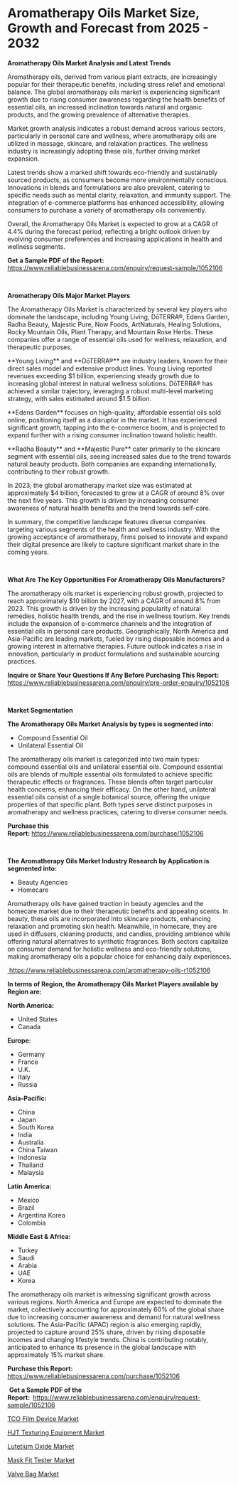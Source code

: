 <p><h1>Aromatherapy Oils Market Size, Growth and Forecast from 2025 - 2032</h1></p><p><strong>Aromatherapy Oils Market Analysis and Latest Trends</strong></p>
<p><p>Aromatherapy oils, derived from various plant extracts, are increasingly popular for their therapeutic benefits, including stress relief and emotional balance. The global aromatherapy oils market is experiencing significant growth due to rising consumer awareness regarding the health benefits of essential oils, an increased inclination towards natural and organic products, and the growing prevalence of alternative therapies.</p><p>Market growth analysis indicates a robust demand across various sectors, particularly in personal care and wellness, where aromatherapy oils are utilized in massage, skincare, and relaxation practices. The wellness industry is increasingly adopting these oils, further driving market expansion.</p><p>Latest trends show a marked shift towards eco-friendly and sustainably sourced products, as consumers become more environmentally conscious. Innovations in blends and formulations are also prevalent, catering to specific needs such as mental clarity, relaxation, and immunity support. The integration of e-commerce platforms has enhanced accessibility, allowing consumers to purchase a variety of aromatherapy oils conveniently.</p><p>Overall, the Aromatherapy Oils Market is expected to grow at a CAGR of 4.4% during the forecast period, reflecting a bright outlook driven by evolving consumer preferences and increasing applications in health and wellness segments.</p></p>
<p><strong>Get a Sample PDF of the Report:&nbsp;</strong> <a href="https://www.reliablebusinessarena.com/enquiry/request-sample/1052106?utm_campaign=2195&utm_medium=2&utm_source=Github&utm_content=ia&utm_term=01042025&utm_id=aromatherapy-oils">https://www.reliablebusinessarena.com/enquiry/request-sample/1052106</a></p>
<p>&nbsp;</p>
<p><strong>Aromatherapy Oils Major Market Players</strong></p>
<p><p>The Aromatherapy Oils Market is characterized by several key players who dominate the landscape, including Young Living, DōTERRA®, Edens Garden, Radha Beauty, Majestic Pure, Now Foods, ArtNaturals, Healing Solutions, Rocky Mountain Oils, Plant Therapy, and Mountain Rose Herbs. These companies offer a range of essential oils used for wellness, relaxation, and therapeutic purposes.</p><p>**Young Living** and **DōTERRA®** are industry leaders, known for their direct sales model and extensive product lines. Young Living reported revenues exceeding $1 billion, experiencing steady growth due to increasing global interest in natural wellness solutions. DōTERRA® has achieved a similar trajectory, leveraging a robust multi-level marketing strategy, with sales estimated around $1.5 billion.</p><p>**Edens Garden** focuses on high-quality, affordable essential oils sold online, positioning itself as a disruptor in the market. It has experienced significant growth, tapping into the e-commerce boom, and is projected to expand further with a rising consumer inclination toward holistic health.</p><p>**Radha Beauty** and **Majestic Pure** cater primarily to the skincare segment with essential oils, seeing increased sales due to the trend towards natural beauty products. Both companies are expanding internationally, contributing to their robust growth.</p><p>In 2023, the global aromatherapy market size was estimated at approximately $4 billion, forecasted to grow at a CAGR of around 8% over the next five years. This growth is driven by increasing consumer awareness of natural health benefits and the trend towards self-care.</p><p>In summary, the competitive landscape features diverse companies targeting various segments of the health and wellness industry. With the growing acceptance of aromatherapy, firms poised to innovate and expand their digital presence are likely to capture significant market share in the coming years.</p></p>
<p>&nbsp;</p>
<p><strong>What Are The Key Opportunities For Aromatherapy Oils Manufacturers?</strong></p>
<p><p>The aromatherapy oils market is experiencing robust growth, projected to reach approximately $10 billion by 2027, with a CAGR of around 8% from 2023. This growth is driven by the increasing popularity of natural remedies, holistic health trends, and the rise in wellness tourism. Key trends include the expansion of e-commerce channels and the integration of essential oils in personal care products. Geographically, North America and Asia-Pacific are leading markets, fueled by rising disposable incomes and a growing interest in alternative therapies. Future outlook indicates a rise in innovation, particularly in product formulations and sustainable sourcing practices.</p></p>
<p><strong>Inquire or Share Your Questions If Any Before Purchasing This Report:</strong> <a href="https://www.reliablebusinessarena.com/enquiry/pre-order-enquiry/1052106?utm_campaign=2195&utm_medium=2&utm_source=Github&utm_content=ia&utm_term=01042025&utm_id=aromatherapy-oils">https://www.reliablebusinessarena.com/enquiry/pre-order-enquiry/1052106</a></p>
<p>&nbsp;</p>
<p><strong>Market Segmentation</strong></p>
<p><strong>The Aromatherapy Oils Market Analysis by types is segmented into:</strong></p>
<p><ul><li>Compound Essential Oil</li><li>Unilateral Essential Oil</li></ul></p>
<p><p>The aromatherapy oils market is categorized into two main types: compound essential oils and unilateral essential oils. Compound essential oils are blends of multiple essential oils formulated to achieve specific therapeutic effects or fragrances. These blends often target particular health concerns, enhancing their efficacy. On the other hand, unilateral essential oils consist of a single botanical source, offering the unique properties of that specific plant. Both types serve distinct purposes in aromatherapy and wellness practices, catering to diverse consumer needs.</p></p>
<p><strong>Purchase this Report:&nbsp;</strong><a href="https://www.reliablebusinessarena.com/purchase/1052106?utm_campaign=2195&utm_medium=2&utm_source=Github&utm_content=ia&utm_term=01042025&utm_id=aromatherapy-oils">https://www.reliablebusinessarena.com/purchase/1052106</a></p>
<p>&nbsp;</p>
<p><strong>The Aromatherapy Oils Market Industry Research by Application is segmented into:</strong></p>
<p><ul><li>Beauty Agencies</li><li>Homecare</li></ul></p>
<p><p>Aromatherapy oils have gained traction in beauty agencies and the homecare market due to their therapeutic benefits and appealing scents. In beauty, these oils are incorporated into skincare products, enhancing relaxation and promoting skin health. Meanwhile, in homecare, they are used in diffusers, cleaning products, and candles, providing ambience while offering natural alternatives to synthetic fragrances. Both sectors capitalize on consumer demand for holistic wellness and eco-friendly solutions, making aromatherapy oils a popular choice for enhancing daily experiences.</p></p>
<p><a href="https://www.reliablebusinessarena.com/aromatherapy-oils-r1052106?utm_campaign=2195&utm_medium=2&utm_source=Github&utm_content=ia&utm_term=01042025&utm_id=aromatherapy-oils">&nbsp;https://www.reliablebusinessarena.com/aromatherapy-oils-r1052106</a></p>
<p><strong>In terms of Region, the Aromatherapy Oils Market Players available by Region are:</strong></p>
<p>
    <p> <strong> North America: </strong>
        <ul>
            <li>United States</li>
            <li>Canada</li>
        </ul>
        </p> 
    <p> <strong> Europe: </strong>
        <ul>
            <li>Germany</li>
            <li>France</li>
            <li>U.K.</li>
            <li>Italy</li>
            <li>Russia</li>
        </ul>
        </p> 
    <p> <strong> Asia-Pacific: </strong>
        <ul>
            <li>China</li>
            <li>Japan</li>
            <li>South Korea</li>
            <li>India</li>
            <li>Australia</li>
            <li>China Taiwan</li>
            <li>Indonesia</li>
            <li>Thailand</li>
            <li>Malaysia</li>
        </ul>
        </p> 
    <p> <strong> Latin America: </strong>
        <ul>
            <li>Mexico</li>
            <li>Brazil</li>
            <li>Argentina Korea</li>
            <li>Colombia</li>
        </ul>
        </p> 
    <p> <strong> Middle East & Africa: </strong>
        <ul>
            <li>Turkey</li>
            <li>Saudi</li>
            <li>Arabia</li>
            <li>UAE</li>
            <li>Korea</li>
        </ul>
    </p>
    </p>
<p><p>The aromatherapy oils market is witnessing significant growth across various regions. North America and Europe are expected to dominate the market, collectively accounting for approximately 60% of the global share due to increasing consumer awareness and demand for natural wellness solutions. The Asia-Pacific (APAC) region is also emerging rapidly, projected to capture around 25% share, driven by rising disposable incomes and changing lifestyle trends. China is contributing notably, anticipated to enhance its presence in the global landscape with approximately 15% market share.</p></p>
<p><strong>Purchase this Report: </strong><a href="https://www.reliablebusinessarena.com/purchase/1052106?utm_campaign=2195&utm_medium=2&utm_source=Github&utm_content=ia&utm_term=01042025&utm_id=aromatherapy-oils">https://www.reliablebusinessarena.com/purchase/1052106</a></p>
<p>&nbsp;<strong>Get a Sample PDF of the Report:&nbsp;&nbsp;</strong><a href="https://www.reliablebusinessarena.com/enquiry/request-sample/1052106?utm_campaign=2195&utm_medium=2&utm_source=Github&utm_content=ia&utm_term=01042025&utm_id=aromatherapy-oils">https://www.reliablebusinessarena.com/enquiry/request-sample/1052106</a></p>
<p><strong></strong></p>
<p><p><a href="https://www.linkedin.com/pulse/comprehensive-market-analysis-tco-film-device-trends-share-yyphe?utm_campaign=2195&utm_medium=2&utm_source=Github&utm_content=ia&utm_term=01042025&utm_id=aromatherapy-oils">TCO Film Device Market</a></p><p><a href="https://www.linkedin.com/pulse/hjt-texturing-equipment-market-expansion-from-2025-2032-wdcee?utm_campaign=2195&utm_medium=2&utm_source=Github&utm_content=ia&utm_term=01042025&utm_id=aromatherapy-oils">HJT Texturing Equipment Market</a></p><p><a href="https://github.com/rndwazeri/Market-Research-Report-List-1/blob/main/lutetium-oxide-market.md?utm_campaign=2195&utm_medium=2&utm_source=Github&utm_content=ia&utm_term=01042025&utm_id=aromatherapy-oils">Lutetium Oxide Market</a></p><p><a href="https://www.linkedin.com/pulse/45-cagr-forecast-themask-fit-tester-market-from-2025-2032to-0kj3e?utm_campaign=2195&utm_medium=2&utm_source=Github&utm_content=ia&utm_term=01042025&utm_id=aromatherapy-oils">Mask Fit Tester Market</a></p><p><a href="https://github.com/dubelsuehsik/Market-Research-Report-List-1/blob/main/valve-bag-market.md?utm_campaign=2195&utm_medium=2&utm_source=Github&utm_content=ia&utm_term=01042025&utm_id=aromatherapy-oils">Valve Bag Market</a></p></p>